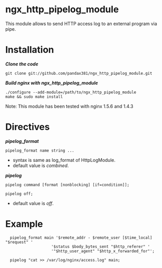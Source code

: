 # ngx_http_pipelog_module

This module allows to send HTTP access log to an external program via pipe.

Installation
===

***Clone the code***
    
    git clone git://github.com/pandax381/ngx_http_pipelog_module.git

***Build nginx with ngx_http_pipelog_module***

    ./configure --add-module=/path/to/ngx_http_pipelog_module
    make && sudo make install

Note: This module has been tested with nginx 1.5.6 and 1.4.3

Directives
===

***pipelog_format***
  
    pipelog_format name string ...

  * syntax is same as log_format of HttpLogModule.
  * default value is *combined*.

***pipelog***

    pipelog command [format [nonblocking] [if=condition]];
 
    pipelog off;
    
  * default value is *off*. 

Example
===

      pipelog_format main '$remote_addr - $remote_user [$time_local] "$request" '
                        '$status $body_bytes_sent "$http_referer" '
                        '"$http_user_agent" "$http_x_forwarded_for"';
      
      pipelog "cat >> /var/log/nginx/access.log" main;
